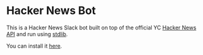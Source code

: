 # Hacker News Bot

This is a Hacker News Slack bot built on top of the official YC [Hacker News API](https://github.com/HackerNews/API) and run using [stdlib](https://stdlib.com/services/nemo/slack-bot).

You can install it [here](https://f.stdlib.com/nemo/slack-bot).
